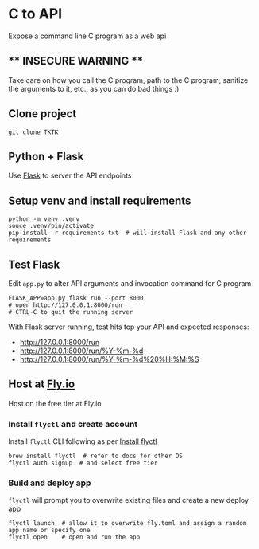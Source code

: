 # C to API

Expose a command line C program as a web api

## ** INSECURE WARNING ** 

Take care on how you call the C program, path to the C program, sanitize the arguments to it, etc., as you can do bad things :)

## Clone project

```
git clone TKTK
```

## Python + Flask

Use [Flask](https://flask.palletsprojects.com/en/2.2.x/) to server the API endpoints

## Setup venv and install requirements

```
python -m venv .venv
souce .venv/bin/activate
pip install -r requirements.txt  # will install Flask and any other requirements
```

## Test Flask

Edit `app.py` to alter API arguments and invocation command for C program

```
FLASK_APP=app.py flask run --port 8000
# open http://127.0.0.1:8000/run
# CTRL-C to quit the running server
```

With Flask server running, test hits top your API and expected responses:
* http://127.0.0.1:8000/run
* http://127.0.0.1:8000/run/%Y-%m-%d
* http://127.0.0.1:8000/run/%Y-%m-%d%20%H:%M:%S

## Host at [Fly.io](https://fly.io/docs/languages-and-frameworks/python/)

Host on the free tier at Fly.io

### Install `flyctl` and create account

Install `flyctl` CLI following as per [Install flyctl](https://fly.io/docs/hands-on/install-flyctl/)

```
brew install flyctl  # refer to docs for other OS
flyctl auth signup  # and select free tier
```

### Build and deploy app

`flyctl` will prompt you to overwrite existing files and create a new deploy app

```
flyctl launch  # allow it to overwrite fly.toml and assign a random app name or specify one
flyctl open    # open and run the app
```
